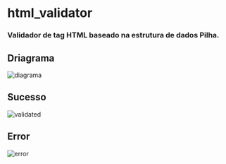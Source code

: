 # html_validator

### Validador de tag HTML baseado na estrutura de dados Pilha.

## Driagrama
![diagrama](https://user-images.githubusercontent.com/32064166/97948378-25578480-1d6f-11eb-9de5-3c4ba2158b0b.JPG)


##  Sucesso
![validated](https://user-images.githubusercontent.com/32064166/97948391-32747380-1d6f-11eb-86fa-82f29a86bcca.JPG)


## Error
![error](https://user-images.githubusercontent.com/32064166/97948388-2f798300-1d6f-11eb-8022-7239bca35037.JPG)
